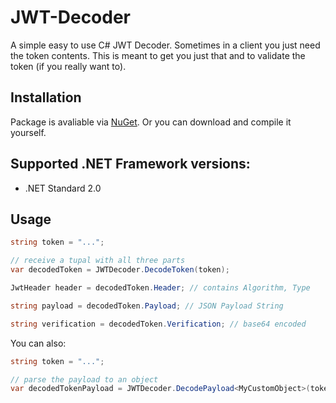 # JWT-Decoder

A simple easy to use C# JWT Decoder. Sometimes in a client you just need the token contents. This is meant to get you just that and to validate the token (if you really want to).

## Installation
Package is avaliable via [NuGet](https://nuget.org/packages/JWTDecoder). Or you can download and compile it yourself.

## Supported .NET Framework versions:
- .NET Standard 2.0

## Usage

```csharp
string token = "...";

// receive a tupal with all three parts 
var decodedToken = JWTDecoder.DecodeToken(token);

JwtHeader header = decodedToken.Header; // contains Algorithm, Type

string payload = decodedToken.Payload; // JSON Payload String

string verification = decodedToken.Verification; // base64 encoded

```

You can also:
```csharp
string token = "...";

// parse the payload to an object
var decodedTokenPayload = JWTDecoder.DecodePayload<MyCustomObject>(token);

```
